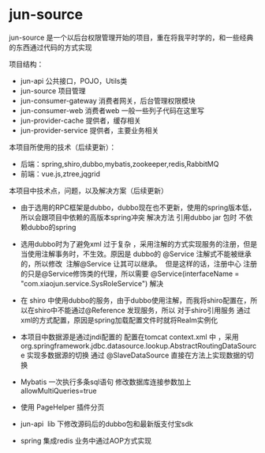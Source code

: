 # jun-source
jun-source 是一个以后台权限管理开始的项目，重在将我平时学的，和一些经典的东西通过代码的方式实现

项目结构：
- jun-api 公共接口，POJO，Utils类
- jun-source 项目管理
- jun-consumer-gateway 消费者网关，后台管理权限模块
- jun-consumer-web 消费者web 一般一些列子代码在这里写
- jun-provider-cache 提供者，缓存相关
- jun-provider-service 提供者，主要业务相关

本项目所使用的技术（后续更新）：
- 后端：spring,shiro,dubbo,mybatis,zookeeper,redis,RabbitMQ
- 前端：vue.js,ztree,jqgrid

本项目中技术点，问题，以及解决方案（后续更新）
- 由于选用的RPC框架是dubbo，dubbo现在也不更新，使用的spring版本低，所以会跟项目中依赖的高版本spring冲突 解决方法 引用dubbo jar 包时 不依赖dubbo的spring
- 选用dubbo时为了避免xml 过于复杂 ，采用注解的方式实现服务的注册，但是 当使用注解事务时，不生效。原因是 dubbo的 @Service 注解式不能被继承的，所以修改
  注解@Service 让其可以继承。
  但是这样的话，注册中心 注册的只是@Service修饰类的代理，所以需要 @Service(interfaceName = "com.xiaojun.service.SysRoleService") 解决
  
- 在 shiro 中使用dubbo的服务，由于dubbo使用注解，而我将shiro配置在，所以在shiro中不能通过@Reference 发现服务，所以 对于shiro引用服务 通过xml的方式配置，原因是spring加载配置文件时就将Realm实例化
- 本项目中数据源是通过jndi配置的 配置在tomcat context.xml 中 ，采用org.springframework.jdbc.datasource.lookup.AbstractRoutingDataSource 实现多数据源的切换 通过 @SlaveDataSource 直接在方法上实现数据的切换
- Mybatis 一次执行多条sql语句 修改数据库连接参数加上allowMultiQueries=true
- 使用 PageHelper 插件分页
- jun-api  lib 下修改源码后的dubbo包和最新版支付宝sdk
- spring 集成redis  业务中通过AOP方式实现
